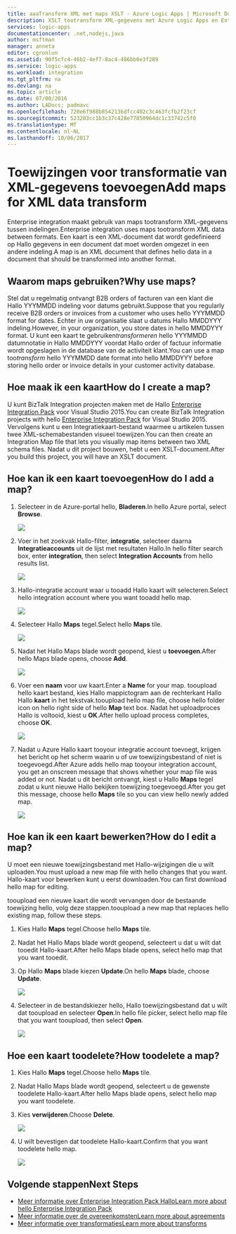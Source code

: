 ```yaml
---
title: aaaTransform XML met maps XSLT - Azure Logic Apps | Microsoft Docs
description: XSLT tootransform XML-gegevens met Azure Logic Apps en Enterprise Integration Pack Hallo toewijst toevoegen
services: logic-apps
documentationcenter: .net,nodejs,java
author: msftman
manager: anneta
editor: cgronlun
ms.assetid: 90f5cfc4-46b2-4ef7-8ac4-486bb0e3f289
ms.service: logic-apps
ms.workload: integration
ms.tgt_pltfrm: na
ms.devlang: na
ms.topic: article
ms.date: 07/08/2016
ms.author: LADocs; padmavc
ms.openlocfilehash: 720e6f988b8542136dfcc402c3c463fcfb2f23cf
ms.sourcegitcommit: 523283cc1b3c37c428e77850964dc1c33742c5f0
ms.translationtype: MT
ms.contentlocale: nl-NL
ms.lasthandoff: 10/06/2017
---
```

# <a name="add-maps-for-xml-data-transform"></a><span data-ttu-id="24d84-103">Toewijzingen voor transformatie van XML-gegevens toevoegen</span><span class="sxs-lookup"><span data-stu-id="24d84-103">Add maps for XML data transform</span></span>

<span data-ttu-id="24d84-104">Enterprise integration maakt gebruik van maps tootransform XML-gegevens tussen indelingen.</span><span class="sxs-lookup"><span data-stu-id="24d84-104">Enterprise integration uses maps tootransform XML data between formats.</span></span> <span data-ttu-id="24d84-105">Een kaart is een XML-document dat wordt gedefinieerd op Hallo gegevens in een document dat moet worden omgezet in een andere indeling.</span><span class="sxs-lookup"><span data-stu-id="24d84-105">A map is an XML document that defines hello data in a document that should be transformed into another format.</span></span> 

## <a name="why-use-maps"></a><span data-ttu-id="24d84-106">Waarom maps gebruiken?</span><span class="sxs-lookup"><span data-stu-id="24d84-106">Why use maps?</span></span>

<span data-ttu-id="24d84-107">Stel dat u regelmatig ontvangt B2B orders of facturen van een klant die Hallo YYYMMDD indeling voor datums gebruikt.</span><span class="sxs-lookup"><span data-stu-id="24d84-107">Suppose that you regularly receive B2B orders or invoices from a customer who uses hello YYYMMDD format for dates.</span></span> <span data-ttu-id="24d84-108">Echter in uw organisatie slaat u datums Hallo MMDDYYY indeling.</span><span class="sxs-lookup"><span data-stu-id="24d84-108">However, in your organization, you store dates in hello MMDDYYY format.</span></span> <span data-ttu-id="24d84-109">U kunt een kaart te gebruiken*transformeren* hello YYYMMDD datumnotatie in Hallo MMDDYYY voordat Hallo order of factuur informatie wordt opgeslagen in de database van de activiteit klant.</span><span class="sxs-lookup"><span data-stu-id="24d84-109">You can use a map too*transform* hello YYYMMDD date format into hello MMDDYYY before storing hello order or invoice details in your customer activity database.</span></span>

## <a name="how-do-i-create-a-map"></a><span data-ttu-id="24d84-110">Hoe maak ik een kaart</span><span class="sxs-lookup"><span data-stu-id="24d84-110">How do I create a map?</span></span>

<span data-ttu-id="24d84-111">U kunt BizTalk Integration projecten maken met de Hallo [Enterprise Integration Pack](logic-apps-enterprise-integration-overview.md "meer informatie over Hallo enterprise integration pack") voor Visual Studio 2015.</span><span class="sxs-lookup"><span data-stu-id="24d84-111">You can create BizTalk Integration projects with hello [Enterprise Integration Pack](logic-apps-enterprise-integration-overview.md "Learn about hello enterprise integration pack") for Visual Studio 2015.</span></span> <span data-ttu-id="24d84-112">Vervolgens kunt u een Integratiekaart-bestand waarmee u artikelen tussen twee XML-schemabestanden visueel toewijzen.</span><span class="sxs-lookup"><span data-stu-id="24d84-112">You can then create an Integration Map file that lets you visually map items between two XML schema files.</span></span> <span data-ttu-id="24d84-113">Nadat u dit project bouwen, hebt u een XSLT-document.</span><span class="sxs-lookup"><span data-stu-id="24d84-113">After you build this project, you will have an XSLT document.</span></span>

## <a name="how-do-i-add-a-map"></a><span data-ttu-id="24d84-114">Hoe kan ik een kaart toevoegen</span><span class="sxs-lookup"><span data-stu-id="24d84-114">How do I add a map?</span></span>

1. <span data-ttu-id="24d84-115">Selecteer in de Azure-portal hello, **Bladeren**.</span><span class="sxs-lookup"><span data-stu-id="24d84-115">In hello Azure portal, select **Browse**.</span></span>

    ![](./media/logic-apps-enterprise-integration-overview/overview-1.png)

2. <span data-ttu-id="24d84-116">Voer in het zoekvak Hallo-filter, **integratie**, selecteer daarna **Integratieaccounts** uit de lijst met resultaten Hallo.</span><span class="sxs-lookup"><span data-stu-id="24d84-116">In hello filter search box, enter **integration**, then select **Integration Accounts** from hello results list.</span></span>

    ![](./media/logic-apps-enterprise-integration-overview/overview-2.png)

3. <span data-ttu-id="24d84-117">Hallo-integratie account waar u tooadd Hallo kaart wilt selecteren.</span><span class="sxs-lookup"><span data-stu-id="24d84-117">Select hello integration account where you want tooadd hello map.</span></span>

    ![](./media/logic-apps-enterprise-integration-overview/overview-3.png)

4. <span data-ttu-id="24d84-118">Selecteer Hallo **Maps** tegel.</span><span class="sxs-lookup"><span data-stu-id="24d84-118">Select hello **Maps** tile.</span></span>

    ![](./media/logic-apps-enterprise-integration-maps/map-1.png)

5. <span data-ttu-id="24d84-119">Nadat het Hallo Maps blade wordt geopend, kiest u **toevoegen**.</span><span class="sxs-lookup"><span data-stu-id="24d84-119">After hello Maps blade opens, choose **Add**.</span></span>

    ![](./media/logic-apps-enterprise-integration-maps/map-2.png)  

6. <span data-ttu-id="24d84-120">Voer een **naam** voor uw kaart.</span><span class="sxs-lookup"><span data-stu-id="24d84-120">Enter a **Name** for your map.</span></span> <span data-ttu-id="24d84-121">tooupload hello kaart bestand, kies Hallo mappictogram aan de rechterkant Hallo Hallo **kaart** in het tekstvak.</span><span class="sxs-lookup"><span data-stu-id="24d84-121">tooupload hello map file, choose hello folder icon on hello right side of hello **Map** text box.</span></span> <span data-ttu-id="24d84-122">Nadat het uploadproces Hallo is voltooid, kiest u **OK**.</span><span class="sxs-lookup"><span data-stu-id="24d84-122">After hello upload process completes, choose **OK**.</span></span>

    ![](./media/logic-apps-enterprise-integration-maps/map-3.png)

7. <span data-ttu-id="24d84-123">Nadat u Azure Hallo kaart tooyour integratie account toevoegt, krijgen het bericht op het scherm waarin u of uw toewijzingsbestand of niet is toegevoegd.</span><span class="sxs-lookup"><span data-stu-id="24d84-123">After Azure adds hello map tooyour integration account, you get an onscreen message that shows whether your map file was added or not.</span></span> <span data-ttu-id="24d84-124">Nadat u dit bericht ontvangt, kiest u Hallo **Maps** tegel zodat u kunt nieuwe Hallo bekijken toewijzing toegevoegd.</span><span class="sxs-lookup"><span data-stu-id="24d84-124">After you get this message, choose hello **Maps** tile so you can view hello newly added map.</span></span>

    ![](./media/logic-apps-enterprise-integration-maps/map-4.png)

## <a name="how-do-i-edit-a-map"></a><span data-ttu-id="24d84-125">Hoe kan ik een kaart bewerken?</span><span class="sxs-lookup"><span data-stu-id="24d84-125">How do I edit a map?</span></span>

<span data-ttu-id="24d84-126">U moet een nieuwe toewijzingsbestand met Hallo-wijzigingen die u wilt uploaden.</span><span class="sxs-lookup"><span data-stu-id="24d84-126">You must upload a new map file with hello changes that you want.</span></span> <span data-ttu-id="24d84-127">Hallo-kaart voor bewerken kunt u eerst downloaden.</span><span class="sxs-lookup"><span data-stu-id="24d84-127">You can first download hello map for editing.</span></span>

<span data-ttu-id="24d84-128">tooupload een nieuwe kaart die wordt vervangen door de bestaande toewijzing hello, volg deze stappen.</span><span class="sxs-lookup"><span data-stu-id="24d84-128">tooupload a new map that replaces hello existing map, follow these steps.</span></span>

1. <span data-ttu-id="24d84-129">Kies Hallo **Maps** tegel.</span><span class="sxs-lookup"><span data-stu-id="24d84-129">Choose hello **Maps** tile.</span></span>

2. <span data-ttu-id="24d84-130">Nadat het Hallo Maps blade wordt geopend, selecteert u dat u wilt dat tooedit Hallo-kaart.</span><span class="sxs-lookup"><span data-stu-id="24d84-130">After hello Maps blade opens, select hello map that you want tooedit.</span></span>

3. <span data-ttu-id="24d84-131">Op Hallo **Maps** blade kiezen **Update**.</span><span class="sxs-lookup"><span data-stu-id="24d84-131">On hello **Maps** blade, choose **Update**.</span></span>

    ![](./media/logic-apps-enterprise-integration-maps/edit-1.png)

4. <span data-ttu-id="24d84-132">Selecteer in de bestandskiezer hello, Hallo toewijzingsbestand dat u wilt dat tooupload en selecteer **Open**.</span><span class="sxs-lookup"><span data-stu-id="24d84-132">In hello file picker, select hello map file that you want tooupload, then select **Open**.</span></span>

    ![](./media/logic-apps-enterprise-integration-maps/edit-2.png)

## <a name="how-toodelete-a-map"></a><span data-ttu-id="24d84-133">Hoe een kaart toodelete?</span><span class="sxs-lookup"><span data-stu-id="24d84-133">How toodelete a map?</span></span>

1. <span data-ttu-id="24d84-134">Kies Hallo **Maps** tegel.</span><span class="sxs-lookup"><span data-stu-id="24d84-134">Choose hello **Maps** tile.</span></span>

2. <span data-ttu-id="24d84-135">Nadat Hallo Maps blade wordt geopend, selecteert u de gewenste toodelete Hallo-kaart.</span><span class="sxs-lookup"><span data-stu-id="24d84-135">After hello Maps blade opens, select hello map you want toodelete.</span></span>

3. <span data-ttu-id="24d84-136">Kies **verwijderen**.</span><span class="sxs-lookup"><span data-stu-id="24d84-136">Choose **Delete**.</span></span>

    ![](./media/logic-apps-enterprise-integration-maps/delete.png)

4. <span data-ttu-id="24d84-137">U wilt bevestigen dat toodelete Hallo-kaart.</span><span class="sxs-lookup"><span data-stu-id="24d84-137">Confirm that you want toodelete hello map.</span></span>

    ![](./media/logic-apps-enterprise-integration-maps/delete-confirmation-1.png)

## <a name="next-steps"></a><span data-ttu-id="24d84-138">Volgende stappen</span><span class="sxs-lookup"><span data-stu-id="24d84-138">Next Steps</span></span>
* [<span data-ttu-id="24d84-139">Meer informatie over Enterprise Integration Pack Hallo</span><span class="sxs-lookup"><span data-stu-id="24d84-139">Learn more about hello Enterprise Integration Pack</span></span>](logic-apps-enterprise-integration-overview.md "meer informatie over Enterprise Integration Pack")  
* [<span data-ttu-id="24d84-140">Meer informatie over de overeenkomsten</span><span class="sxs-lookup"><span data-stu-id="24d84-140">Learn more about agreements</span></span>](../logic-apps/logic-apps-enterprise-integration-agreements.md "meer informatie over enterprise integration-overeenkomsten")  
* [<span data-ttu-id="24d84-141">Meer informatie over transformaties</span><span class="sxs-lookup"><span data-stu-id="24d84-141">Learn more about transforms</span></span>](logic-apps-enterprise-integration-transform.md "meer informatie over enterprise integration-transformaties")  

